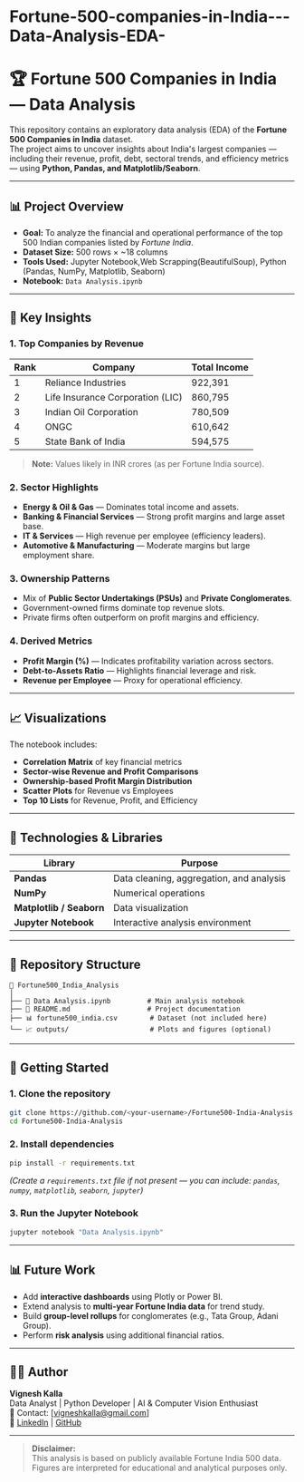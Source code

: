 # Fortune-500-companies-in-India---Data-Analysis-EDA-


# 🏆 Fortune 500 Companies in India — Data Analysis

This repository contains an exploratory data analysis (EDA) of the **Fortune 500 Companies in India** dataset.  
The project aims to uncover insights about India's largest companies — including their revenue, profit, debt, sectoral trends, and efficiency metrics — using **Python, Pandas, and Matplotlib/Seaborn**.

---

## 📊 Project Overview

- **Goal:** To analyze the financial and operational performance of the top 500 Indian companies listed by *Fortune India*.
- **Dataset Size:** 500 rows × ~18 columns
- **Tools Used:** Jupyter Notebook,Web Scrapping(BeautifulSoup), Python (Pandas, NumPy, Matplotlib, Seaborn)
- **Notebook:** `Data Analysis.ipynb`

---

## 🧠 Key Insights

### 1. Top Companies by Revenue
| Rank | Company | Total Income |
|------|----------|--------------|
| 1 | Reliance Industries | 922,391 |
| 2 | Life Insurance Corporation (LIC) | 860,795 |
| 3 | Indian Oil Corporation | 780,509 |
| 4 | ONGC | 610,642 |
| 5 | State Bank of India | 594,575 |

> **Note:** Values likely in INR crores (as per Fortune India source).

### 2. Sector Highlights
- **Energy & Oil & Gas** — Dominates total income and assets.
- **Banking & Financial Services** — Strong profit margins and large asset base.
- **IT & Services** — High revenue per employee (efficiency leaders).
- **Automotive & Manufacturing** — Moderate margins but large employment share.

### 3. Ownership Patterns
- Mix of **Public Sector Undertakings (PSUs)** and **Private Conglomerates**.
- Government-owned firms dominate top revenue slots.
- Private firms often outperform on profit margins and efficiency.

### 4. Derived Metrics
- **Profit Margin (%)** — Indicates profitability variation across sectors.
- **Debt-to-Assets Ratio** — Highlights financial leverage and risk.
- **Revenue per Employee** — Proxy for operational efficiency.

---

## 📈 Visualizations

The notebook includes:
- **Correlation Matrix** of key financial metrics  
- **Sector-wise Revenue and Profit Comparisons**  
- **Ownership-based Profit Margin Distribution**  
- **Scatter Plots** for Revenue vs Employees  
- **Top 10 Lists** for Revenue, Profit, and Efficiency  

---

## 🧰 Technologies & Libraries

| Library | Purpose |
|----------|----------|
| **Pandas** | Data cleaning, aggregation, and analysis |
| **NumPy** | Numerical operations |
| **Matplotlib / Seaborn** | Data visualization |
| **Jupyter Notebook** | Interactive analysis environment |

---

## 📁 Repository Structure

```
📂 Fortune500_India_Analysis
│
├── 📘 Data Analysis.ipynb         # Main analysis notebook
├── 📄 README.md                   # Project documentation
├── 📊 fortune500_india.csv        # Dataset (not included here)
└── 📈 outputs/                    # Plots and figures (optional)
```

---

## 🚀 Getting Started

### 1. Clone the repository
```bash
git clone https://github.com/<your-username>/Fortune500-India-Analysis.git
cd Fortune500-India-Analysis
```

### 2. Install dependencies
```bash
pip install -r requirements.txt
```

*(Create a `requirements.txt` file if not present — you can include: `pandas`, `numpy`, `matplotlib`, `seaborn`, `jupyter`)*

### 3. Run the Jupyter Notebook
```bash
jupyter notebook "Data Analysis.ipynb"
```

---

## 📊 Future Work

- Add **interactive dashboards** using Plotly or Power BI.
- Extend analysis to **multi-year Fortune India data** for trend study.
- Build **group-level rollups** for conglomerates (e.g., Tata Group, Adani Group).
- Perform **risk analysis** using additional financial ratios.

---

## 👨‍💻 Author

**Vignesh Kalla**  
Data Analyst | Python Developer | AI & Computer Vision Enthusiast  
📧 Contact: [vigneshkalla@gmail.com]  
🔗 [LinkedIn](https://www.linkedin.com/in/vignesh-kalla-586213329/) | [GitHub](https://github.com/VigneshKalla)

---

> **Disclaimer:**  
> This analysis is based on publicly available Fortune India 500 data.  
> Figures are interpreted for educational and analytical purposes only.
````

